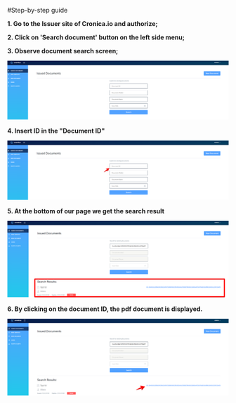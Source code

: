 #Step-by-step guide

**1. Go to the Issuer site of Cronica.io and authorize;**

**2. Click on 'Search document' button on the left side menu;**

**3. Observe document search screen;**    

![1](Image/issure1.png)

**4. Insert ID in the "Document ID"**

![2](Image/issure2.png)

**5. At the bottom of our page we get the search result**

![3](Image/issure3.png)

**6. By clicking on the document ID, the pdf document is displayed.**

![4](Image/issure4.png)
